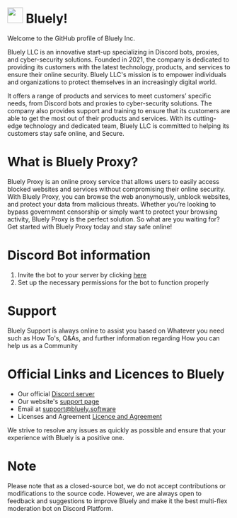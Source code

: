 <h1><a href="https://bluely.software"><img height="35px" src="https://raw.githubusercontent.com/bluely-inc/.github/main/emotes/laptop.png"></a> <b>Bluely!</b></h1>

Welcome to the GitHub profile of Bluely Inc.

Bluely LLC is an innovative start-up specializing in Discord bots, proxies, and cyber-security solutions. 
Founded in 2021, the company is dedicated to providing its customers with the latest technology, products, and services to ensure their online security. Bluely LLC's mission is to empower individuals and organizations to protect themselves in an increasingly digital world. 

It offers a range of products and services to meet customers’ specific needs, from Discord bots and proxies to cyber-security solutions. The company also provides support and training to ensure that its customers are able to get the most out of their products and services. With its cutting-edge technology and dedicated team, Bluely LLC is committed to helping its customers stay safe online, and Secure.


# What is Bluely Proxy?
  Bluely Proxy is an online proxy service that allows users to easily access blocked websites and services without compromising their online security. With Bluely Proxy, you can browse the web anonymously, unblock websites, and protect your data from malicious threats. Whether you’re looking to bypass government censorship or simply want to protect your browsing activity, Bluely Proxy is the perfect solution. So what are you waiting for? Get started with Bluely Proxy today and stay safe online!


# Discord Bot information

1. Invite the bot to your server by clicking [here](https://discord.com/api/oauth2/authorize?client_id=1068782979566018631&permissions=8&scope=bot%20applications.commands)
2. Set up the necessary permissions for the bot to function properly

# Support
Bluely Support is always online to assist you based on Whatever you need such as How To's, Q&As, and further information regarding How you can help us as a Community


# Official Links and Licences to Bluely
- Our official [Discord server](https://discord.gg/Mp5cZNSmHG)
- Our website's [support page](support.bluely.software)
- Email at support@bluely.software
- Licenses and Agreement [Licence and Agreement](https://support.bluely.software/hc/en-us/articles/12671641069211-Licenses-and-Agreements-)

We strive to resolve any issues as quickly as possible and ensure that your experience with Bluely is a positive one.


# Note
Please note that as a closed-source bot, we do not accept contributions or modifications to the source code. However, we are always open to feedback and suggestions to improve Bluely and make it the best multi-flex moderation bot on Discord Platform.
